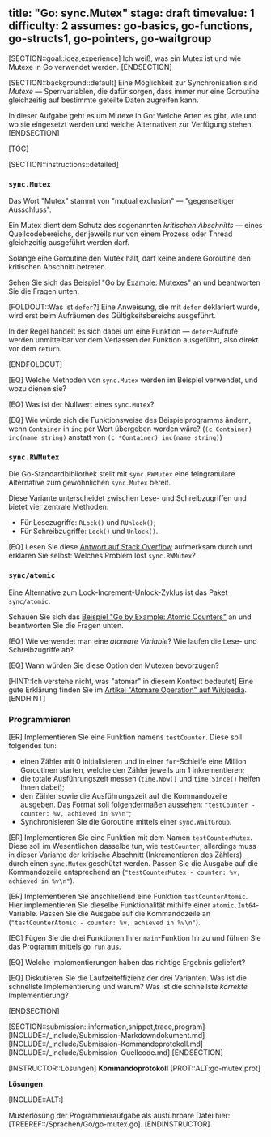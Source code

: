 title: "Go: sync.Mutex"
stage: draft
timevalue: 1
difficulty: 2
assumes: go-basics, go-functions, go-structs1, go-pointers, go-waitgroup
---

[SECTION::goal::idea,experience]
Ich weiß, was ein Mutex ist und wie Mutexe in Go verwendet werden. 
[ENDSECTION]

[SECTION::background::default]
Eine Möglichkeit zur Synchronisation sind _Mutexe_ — Sperrvariablen,
die dafür sorgen, dass immer nur eine Goroutine gleichzeitig auf bestimmte geteilte Daten
zugreifen kann.

In dieser Aufgabe geht es um Mutexe in Go: 
Welche Arten es gibt, wie und wo sie eingesetzt werden und welche Alternativen zur Verfügung stehen.
[ENDSECTION]

[TOC]

[SECTION::instructions::detailed]

### `sync.Mutex`

Das Wort "Mutex" stammt von "mutual exclusion" — "gegenseitiger Ausschluss".

Ein Mutex dient dem Schutz des sogenannten _kritischen Abschnitts_ — eines Quellcodebereichs,
der jeweils nur von einem Prozess oder Thread gleichzeitig ausgeführt werden darf.

Solange eine Goroutine den Mutex hält, darf keine andere Goroutine den kritischen 
Abschnitt betreten.

Sehen Sie sich das 
[Beispiel "Go by Example: Mutexes"](https://gobyexample.com/mutexes)
an und beantworten Sie die Fragen unten.

[FOLDOUT::Was ist `defer`?]
Eine Anweisung, die mit `defer` deklariert wurde, wird erst beim Aufräumen des 
Gültigkeitsbereichs ausgeführt.

In der Regel handelt es sich dabei um eine Funktion — `defer`-Aufrufe werden unmittelbar
vor dem Verlassen der Funktion ausgeführt, also direkt vor dem `return`.

<!-- TODO_2_Brandes: add a link to go-advanced-control-flow once it's ready  -->
[ENDFOLDOUT]

[EQ] Welche Methoden von `sync.Mutex` werden im Beispiel verwendet, und wozu dienen sie?

[EQ] Was ist der Nullwert eines `sync.Mutex`?

[EQ] Wie würde sich die Funktionsweise des Beispielprogramms ändern, wenn `Container`
in `inc` per Wert übergeben worden wäre?
(`(c Container) inc(name string)` anstatt von `(c *Container) inc(name string)`)

<!-- time estimate: 10 min -->


### `sync.RWMutex`

Die Go-Standardbibliothek stellt mit `sync.RWMutex` eine feingranulare Alternative zum 
gewöhnlichen `sync.Mutex` bereit.

Diese Variante unterscheidet zwischen Lese- und Schreibzugriffen und bietet vier 
zentrale Methoden:

- Für Lesezugriffe: `RLock()` und `RUnlock()`;
- Für Schreibzugriffe: `Lock()` und `Unlock()`.

[EQ] Lesen Sie diese
[Antwort auf Stack Overflow](https://stackoverflow.com/questions/19148809/how-to-use-rwmutex/19168242#19168242) 
aufmerksam durch und erklären Sie selbst:
Welches Problem löst `sync.RWMutex`?

<!-- time estimate: 10 min -->


### `sync/atomic`

Eine Alternative zum Lock-Increment-Unlock-Zyklus ist das Paket `sync/atomic`.

Schauen Sie sich das
[Beispiel "Go by Example: Atomic Counters"](https://gobyexample.com/atomic-counters)
an und beantworten Sie die Fragen unten.

[EQ] Wie verwendet man eine _atomare Variable_?
Wie laufen die Lese- und Schreibzugriffe ab? 

[EQ] Wann würden Sie diese Option den Mutexen bevorzugen?

[HINT::Ich verstehe nicht, was "atomar" in diesem Kontext bedeutet]
Eine gute Erklärung finden Sie im
[Artikel "Atomare Operation" auf Wikipedia](https://de.wikipedia.org/wiki/Atomare_Operation).
[ENDHINT]

<!-- time estimate: 10 min -->


### Programmieren

[ER] Implementieren Sie eine Funktion namens `testCounter`.
Diese soll folgendes tun:

- einen Zähler mit 0 initialisieren und in einer `for`-Schleife eine Million Goroutinen starten, 
  welche den Zähler jeweils um 1 inkrementieren;
- die totale Ausführungszeit messen (`time.Now()` und `time.Since()` helfen Ihnen dabei);
- den Zähler sowie die Ausführungszeit auf die Kommandozeile ausgeben.
  Das Format soll folgendermaßen aussehen: `"testCounter - counter: %v, achieved in %v\n"`;
- Synchronisieren Sie die Goroutine mittels einer `sync.WaitGroup`.

[ER] Implementieren Sie eine Funktion mit dem Namen `testCounterMutex`.
Diese soll im Wesentlichen dasselbe tun, wie `testCounter`, allerdings muss in dieser Variante 
der kritische Abschnitt (Inkrementieren des Zählers) durch einen `sync.Mutex` geschützt werden.
Passen Sie die Ausgabe auf die Kommandozeile entsprechend an 
(`"testCounterMutex - counter: %v, achieved in %v\n"`).

[ER] Implementieren Sie anschließend eine Funktion `testCounterAtomic`.
Hier implementieren Sie dieselbe Funktionalität mithilfe einer `atomic.Int64`-Variable.
Passen Sie die Ausgabe auf die Kommandozeile an
(`"testCounterAtomic - counter: %v, achieved in %v\n"`).

[EC] Fügen Sie die drei Funktionen Ihrer `main`-Funktion hinzu und führen Sie 
das Programm mittels `go run` aus.

[EQ] Welche Implementierungen haben das richtige Ergebnis geliefert?

[EQ] Diskutieren Sie die Laufzeiteffizienz der drei Varianten.
Was ist die schnellste Implementierung und warum?
Was ist die schnellste _korrekte_ Implementierung?

<!-- time estimate: 20 min -->
[ENDSECTION]

[SECTION::submission::information,snippet,trace,program]
[INCLUDE::/_include/Submission-Markdowndokument.md]
[INCLUDE::/_include/Submission-Kommandoprotokoll.md]
[INCLUDE::/_include/Submission-Quellcode.md]
[ENDSECTION]

[INSTRUCTOR::Lösungen]
**Kommandoprotokoll**
[PROT::ALT:go-mutex.prot]

**Lösungen**

[INCLUDE::ALT:]

Musterlösung der Programmieraufgabe als ausführbare Datei hier:
[TREEREF::/Sprachen/Go/go-mutex.go].
[ENDINSTRUCTOR]
